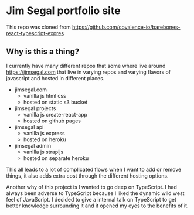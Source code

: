 # Jim Segal portfolio site

This repo was cloned from https://github.com/covalence-io/barebones-react-typescript-expres

## Why is this a thing?

I currently have many different repos that some where live around https://jimsegal.com that live in varying repos and varying flavors of javascript and hosted in different places.

- jimsegal.com
  - vanilla js html css
  - hosted on static s3 bucket
- jimsegal projects
  - vanilla js create-react-app
  - hosted on github pages
- jimsegal api
  - vanilla js express
  - hosted on heroku
- jimsegal admin
  - vanilla js strapijs
  - hosted on separate heroku

This all leads to a lot of complicated flows when I want to add or remove things, it also adds extra cost through the different hosting options.

Another why of this project is I wanted to go deep on TypeScript. I had always been adverse to TypeScript because I liked the dynamic wild west feel of JavaScript. I decided to give a internal talk on TypeScript to get better knowledge surrounding it and it opened my eyes to the benefits of it.
